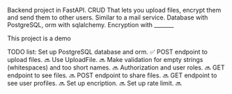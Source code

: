 Backend project in FastAPI.
CRUD That lets you upload files, encrypt them and send them to other users. Similar to a mail service.
Database with PostgreSQL, orm with sqlalchemy.
Encryption with _______

This project is a demo

TODO list:
    Set up PostgreSQL database and orm. ✅
    POST endpoint to upload files. 🔜
        Use UploadFile. 🔜
        Make validation for empty strings (whitespaces) and too short names. 🔜
    Authorization and user roles. 🔜
    GET endpoint to see files. 🔜
    POST endpoint to share files. 🔜
    GET endpoint to see user profiles. 🔜
    Set up encription. 🔜
    Set up rate limit. 🔜

